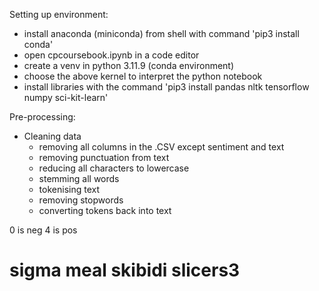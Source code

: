 Setting up environment:
- install anaconda (miniconda) from shell with command 'pip3 install conda'
- open cpcoursebook.ipynb in a code editor
- create a venv in python 3.11.9 (conda environment)
- choose the above kernel to interpret the python notebook
- install libraries with the command 'pip3 install pandas nltk tensorflow numpy sci-kit-learn'

Pre-processing:
- Cleaning data
    - removing all columns in the .CSV except sentiment and text
    - removing punctuation from text
    - reducing all characters to lowercase
    - stemming all words
    - tokenising text
    - removing stopwords
    - converting tokens back into text

0 is neg
4 is pos
# sigma meal skibidi slicers3
